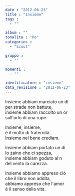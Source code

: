```yaml
---
date : "2012-06-23"
title : "Insieme"
tags : 
  - ""

album : ""
tonalita : "Re"
categories : 
  - "Scout"

gruppo : 
  - ""

momenti : 
  - ""

identificatore : "insieme"
data_revisione : "2012-06-23"
---
```

   
  
Insieme abbiam marciato un dì   
per strade non battute,   
insieme abbiam raccolto un or   
sull'orlo di una rupe.   
  
  
Insieme, insieme,   
è il motto di fraternità.   
Insieme nel bene crediam.  
  
  
  
Insieme abbiam portato un dì   
lo zaino che ci spezza,   
insieme abbiam goduto al n   
del vento la carezza.   
  
  
  
Insieme abbiamo appreso ciò   
che il libro non addita,   
abbiamo appreso che l'amor   
è il senso della vita.   
  
  
  
  
